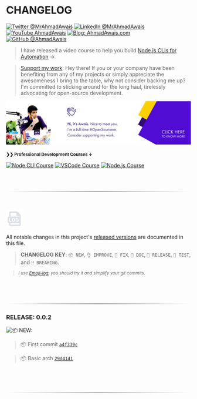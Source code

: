 # CHANGELOG

[![Twitter @MrAhmadAwais](https://img.shields.io/badge/Twitter-@MrAhmadAwais-gray.svg?colorA=21262D&colorB=30363D&style=for-the-badge)](https://twitter.com/MrAhmadAwais/) [![LinkedIn @MrAhmadAwais](https://img.shields.io/badge/LINKEDIN-gray.svg?colorA=21262D&colorB=30363D&style=for-the-badge)](https://www.linkedin.com/in/MrAhmadAwais/) [![YouTube AhmadAwais](https://img.shields.io/badge/YOUTUBE-gray.svg?colorA=21262D&colorB=30363D&style=for-the-badge)](https://youtube.com/AhmadAwais?sub_confirmation=1) [![Blog: AhmadAwais.com](https://img.shields.io/badge/-MY%20BLOG-gray.svg?colorA=21262D&colorB=30363D&style=for-the-badge)](https://AhmadAwais.com/) [![GitHub @AhmadAwais](https://img.shields.io/badge/-GitHub-gray.svg?colorA=21262D&colorB=30363D&style=for-the-badge)](https://github.com/ahmadawais)

> I have released a video course to help you build <a href="https://NodeCLI.com/?utm_source=FOSS" target="_blank">Node.js CLIs for Automation</a> →</p>

> [Support my work][sponsor]: Hey there! If you or your company have been benefiting from any of my projects or simply appreciate the awesomeness I bring to the table, why not consider backing me up? I'm committed to sticking around for the long haul, tirelessly advocating for open-source development.

[![Sponsor Awais](https://raw.githubusercontent.com/ahmadawais/stuff/master/sponsor/sponsor.jpg)][s]

<small><strong>❯❯ Professional Development Courses ↓</strong></small>

[![Node CLI Course](https://img.shields.io/badge/LEARN-Node%20CLI%20Automation-gray.svg?colorA=215732&colorB=44883e&style=for-the-badge)][n] [![VSCode Course](https://img.shields.io/badge/LEARN-VSCode%20Power%20User-gray.svg?colorA=655BE1&colorB=4F44D6&style=for-the-badge)][v] [![Node.js Course](https://img.shields.io/badge/LEARN-Node.js%20(free)-gray.svg?colorA=21262D&colorB=30363D&style=for-the-badge)][nj]

[s]: https://github.com/AhmadAwais/sponsor
[n]: https://NodeCLI.com?utm_source=github.com/ahmadawais/changelog&utm_medium=referral&utm_campaign=changelog
[v]: https://VSCode.pro?utm_source=github.com/ahmadawais/changelog&utm_medium=referral&utm_campaign=changelog
[nj]: https://NodejsBeginner.com?utm_source=github.com/ahmadawais/changelog&utm_medium=referral&utm_campaign=changelog
[g]: https://github.com/AhmadAwais
[sponsor]: https://github.com/AhmadAwais/sponsor

<br>
<img src="https://raw.githubusercontent.com/ahmadawais/stuff/master/changelog/dark-hr.png#gh-dark-mode-only" alt="hr" />
<img src="https://raw.githubusercontent.com/ahmadawais/stuff/master/changelog/light-hr.png#gh-light-mode-only" alt="hr" />
<br>
<br>
<br>

[![📝](https://raw.githubusercontent.com/ahmadawais/stuff/master/images/git/log.png)](changelog.md)

All notable changes in this project's [released versions](../../releases) are documented in this file.

> **CHANGELOG KEY**: `📦 NEW`, `👌 IMPROVE`, `🐛 FIX`, `📖 DOC`, `🚀 RELEASE`, `🤖 TEST`, and `‼️ BREAKING`.

<small>

> _I use [Emoji-log](https://github.com/ahmadawais/Emoji-Log), you should try it and simplify your git commits._

</small>

<br>

<br>
<img src="https://raw.githubusercontent.com/ahmadawais/stuff/master/changelog/dark-hr.png#gh-dark-mode-only" alt="hr" />
<img src="https://raw.githubusercontent.com/ahmadawais/stuff/master/changelog/light-hr.png#gh-light-mode-only" alt="hr" />
<br>

### RELEASE: 0.0.2

![📦 NEW:](https://img.shields.io/badge/📦-NEW-gray.svg?colorA=238635&colorB=238635&style=for-the-badge)

> 📦 First commit [`a4f339c`](https://github.com/ahmadawais/ai-stack/commit/a4f339c41eac9e8e112b64967d245b1aa87acdf2)

> 📦 Basic arch [`29d4141`](https://github.com/ahmadawais/ai-stack/commit/29d4141b4df2b1a8a5144cd162b4ea8cd3f3abc9)

<br>

<br>
<img src="https://raw.githubusercontent.com/ahmadawais/stuff/master/changelog/dark-hr.png#gh-dark-mode-only" alt="hr" />
<img src="https://raw.githubusercontent.com/ahmadawais/stuff/master/changelog/light-hr.png#gh-light-mode-only" alt="hr" />
<br>

[s]: https://github.com/AhmadAwais/sponsor
[n]: https://NodeCLI.com?utm_source=github.com/ahmadawais/changelog&utm_medium=referral&utm_campaign=changelog
[v]: https://VSCode.pro?utm_source=github.com/ahmadawais/changelog&utm_medium=referral&utm_campaign=changelog
[nj]: https://NodejsBeginner.com?utm_source=github.com/ahmadawais/changelog&utm_medium=referral&utm_campaign=changelog
[g]: https://github.com/AhmadAwais
[sponsor]: https://github.com/AhmadAwais/sponsor

